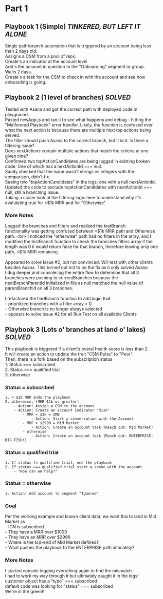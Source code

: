 # Part 1

## Playbook 1 (Simple) *TINKERED, BUT LEFT IT ALONE*

Single path/branch automation that is triggered by an account being less than 2 days old.
<br>
Assigns a CSM from a pool of reps.
<br>
Create's an indicator at the account level.
<br>
Add's the account in question to the "Onboarding" segment or group.
<br>
Waits 2 days.
<br>
Create's a task for the CSM to check in with the account and see how onboarding is going.

## Playbook 2 (1 level of branches) *SOLVED*

Tested with Asana and got the correct path with deployed code in playground.
<br>
Pasted newApp.js and ran it to see what happens and debug -  hitting the "Malformed Playbook" error handler.
Likely, the function is confused over what the next action is because there are multiple next top actions being served. 
<br>
The filter should push Asana to the correct branch, but it isnt. 
Is there a filtering issue?
<br>
Does nextActions contain multiple actions that match the criteria at one given time?
<br>
Confirmed two topActionCandidates are being logged in existing broken code. One of which has a nextActionId === null.
<br>
Sanity checked that the issue wasn't strings vs integers with the comparison, didn't fix.
<br>
Seeing two "topActionCandidates" in the logs, one with a null nextActionId. <br>
Updated the code to exclude topActionCandidates with nextActionId === null, still a branching issue.
<br>
Taking a closer look at the filtering logic here to understand why it's evalutating true for <$1k MRR and for "Otherwise"
<br>

### More Notes
Logged the branches and filters and realized the testBranch. <br>
functionality was getting confused between <$1k MRR path and Otherwise path. <br>
I noticed the "otherwise" path had no filters in the array, and I modified the
testBranch function to check the branches filters array if the length was 0
it would return false for that branch, therefore leaving only one path, <$1k MRR
remaining. <br> <br> Appeared to solve Issue #2, but not convinced. Will test with other clients besides Asana. 
This turned out not to be the fix as it only solved Asana. <br>
I dug deeper and console.log the entire flow to determine that all 3 branches were
pushing to currentBranches because the nextBranchParentId initialized in file as null
matched the null value of parentBranchId on all 3 branches. <br> <br>
I refactored the findBranch function to add logic that <br>
    - prioritized branches with a filter array > 0 <br>
    - Otherwise branch is no longer always selected <br>
    - appears to solve issue #2 for all Run Test on all available Clients <br>

## Playbook 3 (Lots o' branches at land o' lakes) *SOLVED*

This playbook is triggered if a client's overal health score is less than 2.
<br>
It will create an action to update the trait "CSM Pulse" to "Poor".
<br>
Then, there is a fork based on the subscription status <br>
    1. Status === subscribed <br>
    2. Status === qualified trial <br>
    3. otherwise
<br>

### Status = subscribed

    1. < $1k MRR ends the playbook 
    2. otherwise, (MRR $1k or greater) 
        - Action: Assign a CSM to the account 
        - Action: Create an account indicator "Risk" 
            - MRR < $3k = SMB 
                - Action: Start a conversation with the Account 
            - MRR > $2999 = Mid Market 
                - Action: Create an account task (Reach out: Mid Market) 
            - otherwise 
                - Action: Create an account task (Reach out: ENTERPRISE! BIG FISH!)


### Status = qualified trial

    1. If status != qualified trial, end the playbook
    2. If status === qualified trial start a convo with the account
        - "How can we help?"

### Status = otherwise

    1. Action: Add account to segment "Ignored"

### Goal

Per the working example and known client data, we want this to land in Mid Market as<br>
    - IGN is subscribed<br>
    - They have a MRR over $1000<br>
    - They have an MRR over $2999<br>
    - Where is the top-end of Mid Market defined?<br>
    - What pushes the playbook to the ENTERPRISE path ultimately?<br>

### More Notes
I started console.logging everything again to find the mismatch. <br>
I had to work my way through it but ultimately caught it in the logs! <br>
customer object has a "type" === subscribed <br>
default code was looking for "status" === subscribed <br>
We're in the green!!!




